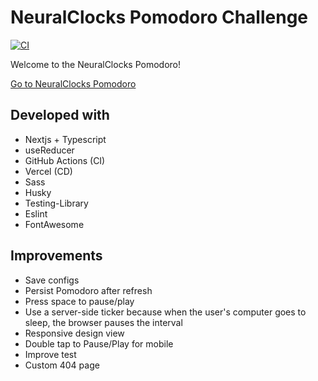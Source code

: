 # NeuralClocks Pomodoro Challenge
[![CI](https://github.com/Esteam85/neuralclocks-challenge/actions/workflows/main.yml/badge.svg)](https://github.com/Esteam85/neuralclocks-challenge/actions/workflows/main.yml)

Welcome to the NeuralClocks Pomodoro!

[Go to NeuralClocks Pomodoro](https://pomodoro.esteam85.com)
## Developed with
- Nextjs + Typescript
- useReducer
- GitHub Actions (CI)
- Vercel (CD)
- Sass
- Husky
- Testing-Library
- Eslint
- FontAwesome


## Improvements

- Save configs
- Persist Pomodoro after refresh
- Press space to pause/play
- Use a server-side ticker because when the user's computer goes to sleep, the browser pauses the interval
- Responsive design view
- Double tap to Pause/Play for mobile 
- Improve test
- Custom 404 page
